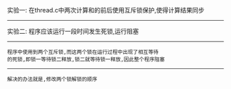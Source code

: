 实验一:
	在thread.c中两次计算和的前后使用互斥锁保护,使得计算结果同步
***
实验二:
	程序应该运行一段时间发生死锁,运行阻塞
***
	程序中使用到两个互斥锁,而这两个锁在运行过程中出现了相互等待
	的死锁,即锁一等待锁二释放,锁二就等待锁一释放,因此整个程序阻塞
***
	解决的办法就是,修改两个锁解锁的顺序

